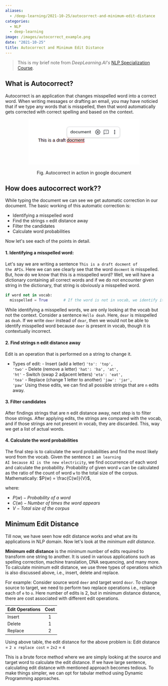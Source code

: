 ```yaml
---
aliases:
  - /deep-learning/2021-10-25/autocorrect-and-minimum-edit-distance
categories:
  - NLP
  - deep-learning
image: /images/autocorrect_example.png
date: "2021-10-25"
title: Autocorrect and Minimum Edit Distance
---
```


> This is my brief note from _DeepLearning.AI's_ [NLP Specialization Course](https://www.coursera.org/specializations/natural-language-processing).

## What is Autocorrect?

Autocorrect is an application that changes misspelled word into a correct word. When writing messages or drafting an email, you may have noticied that if we type any words
that is misspelled, then that word automatically gets corrected with correct spelling and based on the context.

<p align="center">
  <img src="/images/autocorrect_example.png">
</p>
<div align="center"> Fig. Autocorrect in action in google document </div>

## How does autocorrect work??

While typing the document we can see we get automatic correction in our document. The basic working of this automatic correction is:

- Identifying a misspelled word
- Find the strings <code>n</code> edit distance away
- Filter the candidates
- Calculate word probabilities

Now let's see each of the points in detail.

#### 1. Identifying a misspelled word:

Let's say we are writing a sentence <code>This is a draft docment of the APIs</code>. Here we can see clearly see that the word <code>docment</code> is misspelled.
But, how do we know that this is a misspelled word? Well, we will have a dictionary containing all correct words and if we do not encounter given string in the dictionary,
that string is obviously a misspelled word.

```python
if word not in vocab:
  misspelled = True       # If the word is not in vocab, we identify it as a misspelled word.
```

While identifying a misspelled words, we are only looking at the vocab but not the context. Consider a sentence <code>Hello deah</code>. Here, <code>dear</code> is misspelled
as <code>deah</code>. If we write <code>deer</code> instead of <code>dear</code>, then we would not be able to identify misspelled word because <code>deer</code> is present in vocab,
though it is contextually incorrect.

#### 2. Find strings n edit distance away

Edit is an operation that is performed on a string to change it.

- Types of edit: - Insert (add a letter) <code>'to': 'top', 'two'</code> - Delete (remove a letter) <code>'hat': 'ha', 'at', 'ht'</code> - Switch (swap 2 adjacent letters) <code>'eta': 'eat', 'tea'</code> - Replace (change 1 letter to another) <code>'jaw': 'jar', 'paw'</code>
  Using these edits, we can find all possible strings that are <code>n</code> edits away.

#### 3. Filter candidates

After findings strings that are n edit distance away, next step is to filter those strings. After applying edits, the strings are compared with the vocab, and if
those strings are not present in vocab, they are discarded. This, way we get a list of actual words.

#### 4. Calculate the word probabilities

The final step is to calculate the word probabilities and find the most likely word from the vocab. Given the sentence <code>I am learning AI because AI is the new
electricity</code>, we find occurrence of each word and calculate the probability. Probability of given word <code>w</code> can be calculated as the ratio of the count
of word <code>w</code> to the total size of the corpus.
Mathematically:
$P(w) = \frac{C(w)}{V}$,

where:

- $P(w) - Probability \ of\ a\ word$
- $C(w) - Number \ of \ times \ the \ word \ appears$
- $V    - Total \ size \ of \ the \ corpus$

## Minimum Edit Distance

Till now, we have seen how edit distance works and what are its applications in NLP domain. Now let's look at the <i>minimum edit distance</i>.

<b>Minimum edit distance</b> is the minimum number of edits required to transform one string to another. It is used in various applications such as spelling correction, machine translation, DNA sequencing, and many more. To calculate minimum edit distance, we use three types of operations which is also discussed above, i.e., insert, delete and replace.

For example:
Consider source word <code>deer</code> and target word <code>door</code>. To change source to target, we need to perform two replace operations i.e., replace each of <code>e</code> to <code>o</code>. Here number of edits is 2, but in minimum distance distance, there are cost associated with different edit operations.

| Edit Operations | Cost |
| --------------- | :--: |
| Insert          |  1   |
| Delete          |  1   |
| Replace         |  2   |

Using above table, the edit distance for the above problem is: Edit distance = <code>2 x replace cost</code> = <code>2x2</code> = <code>4</code>

This is a brute force method where we are simply looking at the source and target word to calculate the edit distance. If we have large sentence, calculating edit distance with mentioned approach becomes tedious. To make things simpler, we can opt for tabular method using Dynamic Programming approaches.
